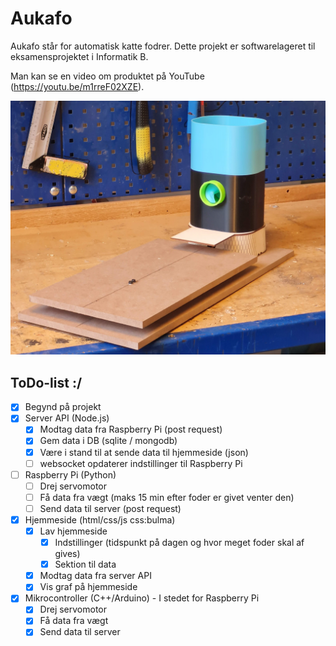 # Aukafo
Aukafo står for automatisk katte fodrer. Dette projekt er softwarelageret til eksamensprojektet i Informatik B.

Man kan se en video om produktet på YouTube (https://youtu.be/m1rreF02XZE).

![Billede af Aukafo](https://github.com/NikolajK-HTX/automatisk-katte-fodrer/blob/8c5f30031cff13d0d9858d51c921911a726a3ff3/Billede%20af%20Aukafo.jpg)

## ToDo-list :/
- [x] Begynd på projekt
- [x] Server API (Node.js)
  - [x] Modtag data fra Raspberry Pi (post request)
  - [x] Gem data i DB (sqlite / mongodb)
  - [x] Være i stand  til at sende data til hjemmeside (json)
  - [ ] websocket opdaterer indstillinger til Raspberry Pi
- [ ] Raspberry Pi (Python)
  - [ ] Drej servomotor
  - [ ] Få data fra vægt (maks 15 min efter foder er givet venter den)
  - [ ] Send data til server (post request)
- [x] Hjemmeside (html/css/js css:bulma)
  - [x] Lav hjemmeside
    - [x] Indstillinger (tidspunkt på dagen og hvor meget foder skal af gives)
    - [x] Sektion til data
  - [x] Modtag data fra server API
  - [x] Vis graf på hjemmeside
- [x] Mikrocontroller (C++/Arduino) - I stedet for Raspberry Pi
  - [x] Drej servomotor
  - [x] Få data fra vægt
  - [x] Send data til server
